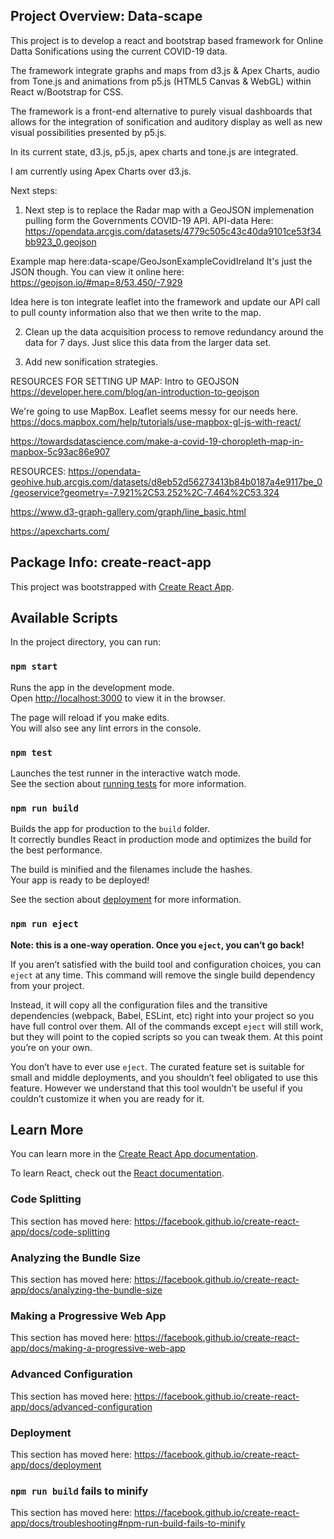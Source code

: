 ## Project Overview: Data-scape
This project is to develop a react and bootstrap based framework for Online Datta Sonifications  using the current COVID-19 data.

The framework integrate graphs and maps from d3.js & Apex Charts, audio from Tone.js and animations from p5.js (HTML5 Canvas & WebGL) within React w/Bootstrap for CSS.

The framework is a front-end alternative to purely visual dashboards that allows for the integration of sonification and auditory display as well as new visual possibilities presented by p5.js.

In its current state, d3.js, p5.js, apex charts and tone.js are integrated.

I am currently using Apex Charts over d3.js.

Next steps:

1. Next step is to replace the Radar map with a GeoJSON implemenation pulling form the Governments COVID-19 API.
API-data Here: https://opendata.arcgis.com/datasets/4779c505c43c40da9101ce53f34bb923_0.geojson

  Example map here:data-scape/GeoJsonExampleCovidIreland
  It's just the JSON though.
  You can view it online here: https://geojson.io/#map=8/53.450/-7.929

  Idea here is ton integrate leaflet into the framework and update our API call to pull county information also that we then write to the map.


2. Clean up the data acquisition process to remove redundancy around the data for 7 days. Just slice this data from the larger data set.

3. Add new sonification strategies.



RESOURCES FOR SETTING UP MAP:
Intro to GEOJSON
https://developer.here.com/blog/an-introduction-to-geojson

We're going to use MapBox. Leaflet seems messy for our needs here.
https://docs.mapbox.com/help/tutorials/use-mapbox-gl-js-with-react/

https://towardsdatascience.com/make-a-covid-19-choropleth-map-in-mapbox-5c93ac86e907

RESOURCES:
https://opendata-geohive.hub.arcgis.com/datasets/d8eb52d56273413b84b0187a4e9117be_0/geoservice?geometry=-7.921%2C53.252%2C-7.464%2C53.324

https://www.d3-graph-gallery.com/graph/line_basic.html

https://apexcharts.com/

## Package Info: create-react-app

This project was bootstrapped with [Create React App](https://github.com/facebook/create-react-app).

## Available Scripts

In the project directory, you can run:

### `npm start`

Runs the app in the development mode.<br />
Open [http://localhost:3000](http://localhost:3000) to view it in the browser.

The page will reload if you make edits.<br />
You will also see any lint errors in the console.

### `npm test`

Launches the test runner in the interactive watch mode.<br />
See the section about [running tests](https://facebook.github.io/create-react-app/docs/running-tests) for more information.

### `npm run build`

Builds the app for production to the `build` folder.<br />
It correctly bundles React in production mode and optimizes the build for the best performance.

The build is minified and the filenames include the hashes.<br />
Your app is ready to be deployed!

See the section about [deployment](https://facebook.github.io/create-react-app/docs/deployment) for more information.

### `npm run eject`

**Note: this is a one-way operation. Once you `eject`, you can’t go back!**

If you aren’t satisfied with the build tool and configuration choices, you can `eject` at any time. This command will remove the single build dependency from your project.

Instead, it will copy all the configuration files and the transitive dependencies (webpack, Babel, ESLint, etc) right into your project so you have full control over them. All of the commands except `eject` will still work, but they will point to the copied scripts so you can tweak them. At this point you’re on your own.

You don’t have to ever use `eject`. The curated feature set is suitable for small and middle deployments, and you shouldn’t feel obligated to use this feature. However we understand that this tool wouldn’t be useful if you couldn’t customize it when you are ready for it.

## Learn More

You can learn more in the [Create React App documentation](https://facebook.github.io/create-react-app/docs/getting-started).

To learn React, check out the [React documentation](https://reactjs.org/).

### Code Splitting

This section has moved here: https://facebook.github.io/create-react-app/docs/code-splitting

### Analyzing the Bundle Size

This section has moved here: https://facebook.github.io/create-react-app/docs/analyzing-the-bundle-size

### Making a Progressive Web App

This section has moved here: https://facebook.github.io/create-react-app/docs/making-a-progressive-web-app

### Advanced Configuration

This section has moved here: https://facebook.github.io/create-react-app/docs/advanced-configuration

### Deployment

This section has moved here: https://facebook.github.io/create-react-app/docs/deployment

### `npm run build` fails to minify

This section has moved here: https://facebook.github.io/create-react-app/docs/troubleshooting#npm-run-build-fails-to-minify
